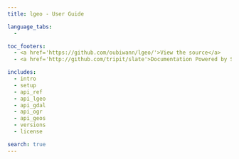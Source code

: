 ```yaml
---
title: lgeo - User Guide

language_tabs:
  -

toc_footers:
  - <a href='https://github.com/oubiwann/lgeo/'>View the source</a>
  - <a href='http://github.com/tripit/slate'>Documentation Powered by Slate</a>

includes:
  - intro
  - setup
  - api_ref
  - api_lgeo
  - api_gdal
  - api_ogr
  - api_geos
  - versions
  - license

search: true
---
```

